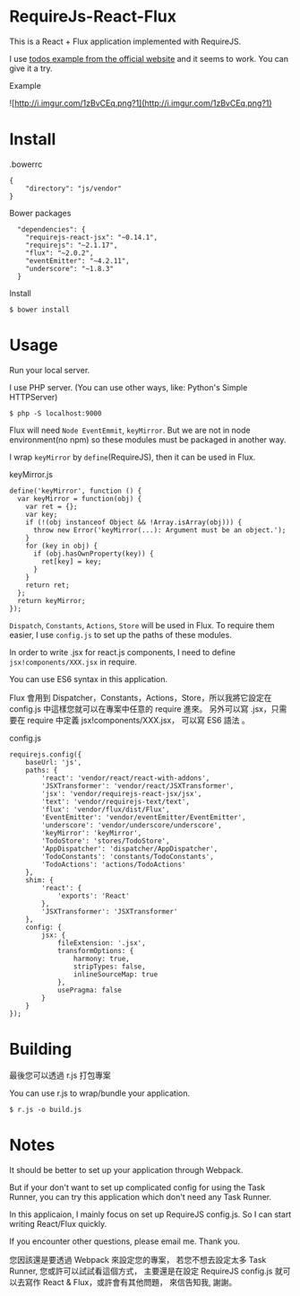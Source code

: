 # RequireJs-React-Flux

This is a React + Flux application implemented with RequireJS.

I use [todos example from the official website](https://github.com/facebook/flux/tree/master/examples/flux-todomvc/) and it seems to work. You can give it a try.

Example

![http://i.imgur.com/1zBvCEq.png?1](http://i.imgur.com/1zBvCEq.png?1)


# Install

.bowerrc

```
{
	"directory": "js/vendor"
}
```

Bower packages

```
  "dependencies": {
    "requirejs-react-jsx": "~0.14.1",
    "requirejs": "~2.1.17",
    "flux": "~2.0.2",
    "eventEmitter": "~4.2.11",
    "underscore": "~1.8.3"
  }

```

Install

```
$ bower install
```


# Usage

Run your local server.

I use PHP server. (You can use other ways, like: Python's Simple HTTPServer) 

```
$ php -S localhost:9000
```

Flux will need `Node EventEmmit`,  `keyMirror`. But we are not in node environment(no npm) so these modules must be packaged in another way.

I wrap `keyMirror` by `define`(RequireJS), then it can be used in Flux.

keyMirror.js

```
define('keyMirror', function () {
  var keyMirror = function(obj) {
    var ret = {};
    var key;
    if (!(obj instanceof Object && !Array.isArray(obj))) {
      throw new Error('keyMirror(...): Argument must be an object.');
    }
    for (key in obj) {
      if (obj.hasOwnProperty(key)) {
        ret[key] = key;
      }
    }
    return ret;
  };
  return keyMirror;
});
```

`Dispatch`, `Constants`, `Actions`, `Store` will be used in Flux. To require them easier, I use `config.js` to set up the paths of these modules.

In order to write .jsx for react.js components, I need to define `jsx!components/XXX.jsx` in require.

You can use ES6 syntax in this application.

Flux 會用到 Dispatcher，Constants，Actions，Store，所以我將它設定在 config.js 中這樣您就可以在專案中任意的 require 進來。
另外可以寫 .jsx，只需要在 require 中定義 jsx!components/XXX.jsx，
可以寫 ES6 語法 。

config.js

```
requirejs.config({
    baseUrl: 'js',
    paths: {
        'react': 'vendor/react/react-with-addons',
        'JSXTransformer': 'vendor/react/JSXTransformer',
        'jsx': 'vendor/requirejs-react-jsx/jsx',
        'text': 'vendor/requirejs-text/text',
        'flux': 'vendor/flux/dist/Flux',
        'EventEmitter': 'vendor/eventEmitter/EventEmitter',
        'underscore': 'vendor/underscore/underscore',
        'keyMirror': 'keyMirror',
        'TodoStore': 'stores/TodoStore',
        'AppDispatcher': 'dispatcher/AppDispatcher',
        'TodoConstants': 'constants/TodoConstants',
        'TodoActions': 'actions/TodoActions'
    },
    shim: {
        'react': {
            'exports': 'React'
        },
        'JSXTransformer': 'JSXTransformer'
    },
    config: {
        jsx: {
            fileExtension: '.jsx',
            transformOptions: {
                harmony: true,
                stripTypes: false,
                inlineSourceMap: true
            },
            usePragma: false
        }
    }
});
```


# Building

最後您可以透過 r.js 打包專案

You can use r.js to wrap/bundle your application.

```
$ r.js -o build.js
```


# Notes

It should be better to set up your application through Webpack.

But if your don't want to set up complicated config for using the Task Runner, you can try this application which don't need any Task Runner.

In this applicaion, I mainly focus on set up RequireJS config.js. So I can start writing React/Flux quickly.

If you encounter other questions, please email me. Thank you.

您因該還是要透過 Webpack 來設定您的專案，
若您不想去設定太多 Task Runner, 您或許可以試試看這個方式，
主要還是在設定 RequireJS config.js 就可以去寫作 React & Flux，或許會有其他問題， 來信告知我, 謝謝。


